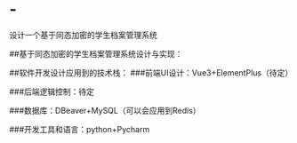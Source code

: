 # -
设计一个基于同态加密的学生档案管理系统

##基于同态加密的学生档案管理系统设计与实现：




##软件开发设计应用到的技术栈：
###前端UI设计：Vue3+ElementPlus（待定）

###后端逻辑控制：待定

###数据库：DBeaver+MySQL（可以会应用到Redis）

###开发工具和语言：python+Pycharm
